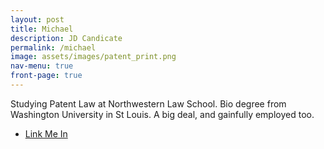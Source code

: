 ```yaml
---
layout: post
title: Michael
description: JD Candicate
permalink: /michael
image: assets/images/patent_print.png
nav-menu: true
front-page: true
---
```


Studying Patent Law at Northwestern Law School. Bio degree from Washington University in St Louis. A big deal, and gainfully employed too.

<ul class="actions">
	<li><a href="https://www.linkedin.com/in/mpellenberger/" class="button next">Link Me In</a></li>
</ul>
